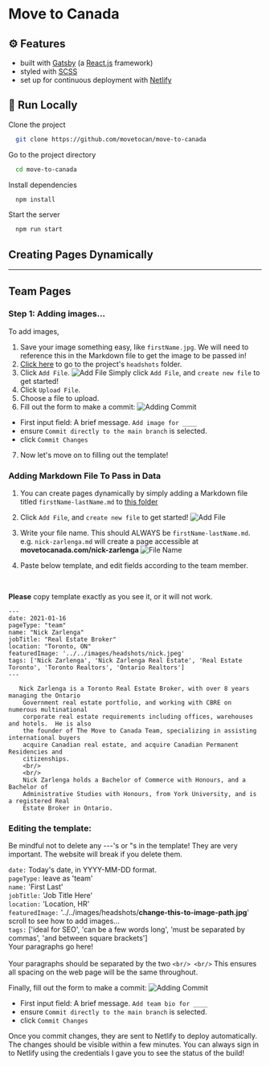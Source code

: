 # Move to Canada 

## ⚙️ Features
- built with [Gatsby](https://www.gatsbyjs.com/) (a [React.js](https://reactjs.org/) framework)
- styled with [SCSS](https://sass-lang.com/documentation/syntax)
- set up for continuous deployment with [Netlify](netlify.com)

## 🚀 Run Locally

Clone the project

```bash
  git clone https://github.com/movetocan/move-to-canada
```

Go to the project directory

```bash
  cd move-to-canada
```

Install dependencies

```bash
  npm install
```

Start the server

```bash
  npm run start
```

## Creating Pages Dynamically
---
## Team Pages
### Step 1: Adding images...

To add images, 
<br>
1. Save your image something easy, like `firstName.jpg`. We will need to reference this in the Markdown file to get the image to be passed in!
2. [Click here](https://github.com/movetocan/move-to-canada/tree/main/src/images/headshots) to go to the project's `headshots` folder.
3. Click `Add File`.
![Add File](https://i.ibb.co/G0gYnB9/Screen-Shot-2021-06-27-at-7-14-48-PM.png)
Simply click `Add File`, and `create new file` to get started!
4. Click `Upload File`.
5. Choose a file to upload.
6. Fill out the form to make a commit:
 ![Adding Commit](https://i.ibb.co/sHZVKsN/Screen-Shot-2021-06-27-at-7-24-25-PM.png)
 - First input field: A brief message. `Add image for ____`
 - ensure `Commit directly to the main branch` is selected.
 - click `Commit Changes`
7. Now let's move on to filling out the template!


### Adding Markdown File To Pass in Data
1. You can create pages dynamically by simply adding a Markdown file titled `firstName-lastName.md` to [this folder](https://github.com/bmumz/move-to-canada/tree/main/src/pages/our-team)
2. Click `Add File`, and `create new file` to get started! ![Add File](https://i.ibb.co/G0gYnB9/Screen-Shot-2021-06-27-at-7-14-48-PM.png)

3. Write your file name. This should ALWAYS be `firstName-lastName.md`. e.g. `nick-zarlenga.md` will create a page accessible at **movetocanada.com/nick-zarlenga**
![File Name](https://i.ibb.co/DzFVKb2/Screen-Shot-2021-06-27-at-7-17-16-PM.png)

4. Paste below template, and edit fields according to the team member.
<br>

 **Please** copy template exactly as you see it, or it will not work.


```
---
date: 2021-01-16
pageType: "team"
name: "Nick Zarlenga"
jobTitle: "Real Estate Broker"
location: "Toronto, ON"
featuredImage: '../../images/headshots/nick.jpeg'
tags: ['Nick Zarlenga', 'Nick Zarlenga Real Estate', 'Real Estate Toronto', 'Toronto Realtors', 'Ontario Realtors']
---

   Nick Zarlenga is a Toronto Real Estate Broker, with over 8 years managing the Ontario
    Government real estate portfolio, and working with CBRE on numerous multinational
    corporate real estate requirements including offices, warehouses and hotels.  He is also
    the founder of The Move to Canada Team, specializing in assisting international buyers
    acquire Canadian real estate, and acquire Canadian Permanent Residencies and
    citizenships.
    <br/>
    <br/>
    Nick Zarlenga holds a Bachelor of Commerce with Honours, and a Bachelor of
    Administrative Studies with Honours, from York University, and is a registered Real
    Estate Broker in Ontario.
```

### Editing the template:

Be mindful not to delete any ---'s or "s in the template! They are very important. The website will break if you delete them.

`date:` Today's date, in YYYY-MM-DD format.
<br>
`pageType:` leave as 'team'
<br>
`name:` 'First Last'
<br>
`jobTitle:` 'Job Title Here'
<br>
`location:` 'Location, HR'
<br>
`featuredImage:` 
'../../images/headshots/**change-this-to-image-path.jpg**'
<br>
scroll to see how to add images...
<br>
`tags:` ['ideal for SEO', 'can be a few words long', 'must be separated by commas', 'and between square brackets']
<br>
Your paragraphs go here!
<br>
<br>
Your paragraphs should be separated by the two `<br/> <br/>` This ensures all spacing on the web page will be the same throughout.

Finally, fill out the form to make a commit:
 ![Adding Commit](https://i.ibb.co/sHZVKsN/Screen-Shot-2021-06-27-at-7-24-25-PM.png)
 - First input field: A brief message. `Add team bio for ____`
 - ensure `Commit directly to the main branch` is selected.
 - click `Commit Changes`

Once you commit changes, they are sent to Netlify to deploy automatically. The changes should be visible within a few minutes. You can always sign in to Netlify using the credentials I gave you to see the status of the build!